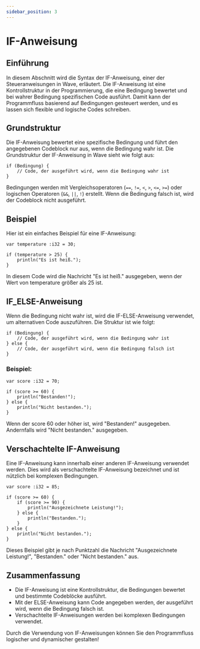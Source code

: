 ```yaml
---
sidebar_position: 3
---
```


# IF-Anweisung

## Einführung

In diesem Abschnitt wird die Syntax der IF-Anweisung, einer der Steueranweisungen in Wave, erläutert.
Die IF-Anweisung ist eine Kontrollstruktur in der Programmierung, die eine Bedingung bewertet und bei wahrer Bedingung spezifischen Code ausführt.
Damit kann der Programmfluss basierend auf Bedingungen gesteuert werden, und es lassen sich flexible und logische Codes schreiben.

## Grundstruktur

Die IF-Anweisung bewertet eine spezifische Bedingung und führt den angegebenen Codeblock nur aus, wenn die Bedingung wahr ist.
Die Grundstruktur der IF-Anweisung in Wave sieht wie folgt aus:

```wave
if (Bedingung) {
    // Code, der ausgeführt wird, wenn die Bedingung wahr ist
}
```

Bedingungen werden mit Vergleichsoperatoren (`==`, `!=`, `<`, `>`, `<=`, `>=`) oder logischen Operatoren (`&&`, `||`, `!`) erstellt. Wenn die Bedingung falsch ist, wird der Codeblock nicht ausgeführt.

## Beispiel

Hier ist ein einfaches Beispiel für eine IF-Anweisung:

```wave
var temperature :i32 = 30;

if (temperature > 25) {
    println("Es ist heiß.");
}
```

In diesem Code wird die Nachricht "Es ist heiß." ausgegeben, wenn der Wert von temperature größer als 25 ist.

## IF_ELSE-Anweisung

Wenn die Bedingung nicht wahr ist, wird die IF-ELSE-Anweisung verwendet, um alternativen Code auszuführen.
Die Struktur ist wie folgt:

```wave
if (Bedingung) {
    // Code, der ausgeführt wird, wenn die Bedingung wahr ist
} else {
    // Code, der ausgeführt wird, wenn die Bedingung falsch ist
}
```

### Beispiel:

```wave
var score :i32 = 70;

if (score >= 60) {
    println("Bestanden!");
} else {
    println("Nicht bestanden.");
}
```

Wenn der score 60 oder höher ist, wird "Bestanden!" ausgegeben. Andernfalls wird "Nicht bestanden." ausgegeben.

## Verschachtelte IF-Anweisung

Eine IF-Anweisung kann innerhalb einer anderen IF-Anweisung verwendet werden. Dies wird als verschachtelte IF-Anweisung bezeichnet und ist nützlich bei komplexen Bedingungen.

```wave
var score :i32 = 85;

if (score >= 60) {
    if (score >= 90) {
        println("Ausgezeichnete Leistung!");
    } else {
        println("Bestanden.");
    } 
} else {
    println("Nicht bestanden.");
}
```

Dieses Beispiel gibt je nach Punktzahl die Nachricht "Ausgezeichnete Leistung!", "Bestanden." oder "Nicht bestanden." aus.

## Zusammenfassung

- Die IF-Anweisung ist eine Kontrollstruktur, die Bedingungen bewertet und bestimmte Codeblöcke ausführt.
- Mit der ELSE-Anweisung kann Code angegeben werden, der ausgeführt wird, wenn die Bedingung falsch ist.
- Verschachtelte IF-Anweisungen werden bei komplexen Bedingungen verwendet.

Durch die Verwendung von IF-Anweisungen können Sie den Programmfluss logischer und dynamischer gestalten!
